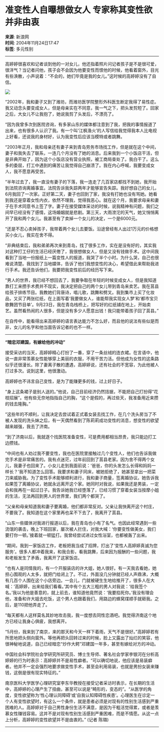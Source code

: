 # 准变性人自曝想做女人 专家称其变性欲并非由衷

**来源**: 新浪网  
**时间**: 2004年11月24日17:47  
**标签**: 多元性别

---
 
高婷婷很喜欢和记者谈到他的一对女儿，他还指着照片问记者孩子是不是很可爱，很洋气？当记者问他，孩子会不会因为他要变性而恨他的时候，他看着窗外，目光有些涣散，小声说着：“不会的，她们毕竟是我的女儿。”这时候的高婷婷没有了自信。

![](http://ad4.sina.com.cn/shc/xfrd_01.GIF)

“2002年，我和妻子又到了潍坊，而潍坊医学院整形外科医生断定我得了易性症。我又动念头要变成女人，但是母亲实在不同意，我一气之下，把头发剪短了。回家之后，大女儿不让我抱了，她说我剪了头发后，不漂亮了。

“因为我曾多次到医院咨询，有多家山东的媒体都注意到了我，把我的事情报道了出来，也有很多人认识了我。有一个叫‘江枫渔火’的人写信给我觉得我本人比电视上好看，还说我的身材好，认为我变性后应该当模特或者跳舞。

“2003年正月，我和母亲还有妻子来到青岛劳务市场找工作，但是就在这个中间，妻子和我失去了联系，一连几个月没有了她的消息。后来我到一个小饭店干活，但是非典开始了，因为这个小饭店没有营业执照，被工商局查处了。我白干了。这么多的委屈，打工中遇到的痛苦让我觉得自己崩溃了。我在内心呼喊，我要变成女人，我不愿意再受苦。

“半年过去了，我一直没有妻子的下落，我一连走了几百家店都找不到她，我开始到法院咨询离婚事宜。法院告诉我失踪两年才能够宣告失踪。我好想自己的女儿，6月我回了一次家。正好第二天，妻子也回到了家，我没有打她也没有骂她。她看到我还是穿着女性内衣，依然不理我，觉得我恶心。就在这个月，我要求母亲和妻子在手术同意书上签了字。妻子在接受媒体采访的时候，说我精神有问题，我们之间早已经没有了感情，这场婚姻就是悲剧。第三天，大雨滂沱的天气，她又悄悄离开了我和两个女儿。我甚至有了卖掉一个女儿的决定，一个是6000元。

“还是不忍心卖掉孩子，我带着两个女儿去要饭。沿途曾经有人出过1万元的价格想买小女儿，我实在舍不得。

“非典结束后，我和弟弟再次来到青岛，找了很多工作，实在是没有好的，其实我对这种打工仔的生活已经厌倦了，我很想做女人，但是又没有钱做手术。这中间我看到了当地一份报纸上一篇变性人的报道，我哭了半个小时。为什么哭，自己也很难说清楚。我找到了当地媒体，告诉了他们我想变性的决心，希望借此来帮助我进行手术。我还告诉他们，我要把我变性前后的经历写下来。

“男人的世界，我已经不想回去了，我要争取在年轻的时候变成女人，但是我知道靠打工来攒手术费并不现实，我决定把自己的两个女儿带到青岛来卖艺。我在莒县给孩子排练节目。我教她们背唐诗，唱儿歌，跳舞和劈叉。我到集市上买了化妆品，又买了两张红纸，在上面写着‘我要做女人，谁能帮我实现女人梦’和‘都市宝贝歌舞团节目单’。9月23日，我在青岛栈桥上，把写好的红纸铺在地上，开始卖艺。虽然看热闹的人很多，但是没有多少人愿意出钱！我只能带着孩子回了莒县。”

在自传中，能看得出来高婷婷的语言表达能力不怎么好，而且他的说法有些似是而非，女儿的名字和他当面告诉记者的也不一样。

---

**“暗恋邓建国，有嫁给他的冲动”**

接受采访的当天，高婷婷精心打扮了一番，穿了一条丝绒的连衣裙。在言语中，他说一直非常羡慕女性能够穿上美丽的衣服，不用干苦力活。但他成为女性的这条路似乎还很漫长。除了妻离子散的遭遇，高婷婷说，还有社会的不宽容，为此他被人打过多次。说到这里，他很激动。

高婷婷也不讳言自己变性，是为了能赚更多的钱，过上好日子。

“身上这条裙子是别人送的。”他说，自己目前经济仍然拮据，不能把自己打扮得“花枝招展”。他有些无奈地指指自己的胸，“这个是假的，再过些天，我准备用近来攒的钱去隆胸。”

“这些年的不顺利，让我决定去尝试着正式着女装去找工作，在几个洗头房当了不被人发现的洗头妹之后，有一天偶然看到了陈莉莉成功变性的消息，想变性的欲望越来越强，我去了济南。

“到了济南以后，我就逐个找医院准备变性，可是费用都相当昂贵，我只能边打工边攒钱。

“中间也有人劝过我不要变性，我也在医院里接触过几个变性人，他们也告诉我做完手术是非常痛苦的。我有点迷茫，过年前回到了莒县老家。因为舍不得两个女儿，我妻子也回来了。小女儿走到我面前说：‘爸爸，你的头发怎么长得和妈妈一样长？’我不知道怎么回答。我要求和妻子同床，被她拒绝了，她甚至拿出一把菜刀来威胁我。为了变性手术能够顺利进行，我和妻子商量，签离婚协议。她告诉我如果签了离婚协议，她就永远离开这个家。她同时对我说，如果我还是男装，一定会和我再在一起过日子。我告诉她我已经堕落了，已经习惯了穿着女装当按摩小姐的生活，无法再回到男人的世界里，我们两个都哭了。

“父亲和母亲知道我和妻子要离婚，他们都非常反对。父亲让我快离开这个村庄，不要我了。我知道在这个家里再也呆不下去了，我离开了莒县。

“山东一些媒体对我进行报道以后，我在青岛也小有了名气。也因此经常遇到一些流氓的袭击，晚上下班回家，屡次被人拦住，对我大喊：‘你要变性做美女，我们要打你一顿。’接着就一顿猛打。我曾经尝试进过女性浴室，也都被轰了出来。

“期间，我到一家饭店工作，老板把我当成了招牌，打出了‘变性人高婷婷真诚为您服务’。很多人都冲着我来，和我合影，看我跳舞，后来因为报酬的一些问题，我和老板发生了矛盾，我离开了这家饭店。

“也有人是同情我的，有一个开服装店的许大姐，她人很好。有一天我去看她，她担心围观的人太多，就把门给闭上了。不过，外面没几分钟就已经人声鼎沸，大概有几百个人围在这个小店旁边。一会儿，门就被硬生生地给推开了，很多人在大喊：‘高婷婷，出来给我们看看。’其中有个五大三粗的男人对我说：‘给我签个名。’我以为他是善意的，就上前去，谁知道他竟然说：‘我要掐死你。’我没有理会他，准备和许大姐去吃饭，这个男人也跟着我们，用路边的蜂窝煤顺手就砸我。之后，是110把他弄走了。

“每天都有人这样莫名其妙地攻击我，我一度想去同性恋酒吧。我觉得济南这个地方已经让我身心俱疲，我想离开。

“5月份，我来到了南京，来的那天和今天一样下着雨，天气不是很好。”高婷婷若有所思地把头侧向窗外。等他再把头回转过来的时候，脸上又露出了灿烂的笑容，他很神秘地说道，自己已经暗恋“炒作大鳄”邓建国一年多，甚至有嫁给对方的冲动。

中国社会科学院社会学研究所研究员、博士生导师、著名社会学家李银河在分析高婷婷的行为时表示：高婷婷并不是易性癖者。“可以确切地说，他应该是易装癖者。他并不一定会强烈地要求做变性手术，甚至会利用易装，也就是男扮女装来赚钱，这倒是很有现实特征的。”

南京医科大学医学心理研究室李东华教授在接受记者采访时表示，在长期的生活中，高婷婷的心理产生了扭曲，甚至可以说是“畸形的，变态的”。“从医学的角度，变性欲望称为‘性心理认同障碍’或‘自我认知障碍性疾患’。心理医生在诊定一个人有变性欲望时，有这么一个条件，就是患者必须是对现有的性别生活感到严重困难的人。高婷婷对于自己男性身份生活不满意，是因为干粗活觉得累，或者是羡慕女性赚钱容易。这并不是对现有性别生活感到严重困难，而是不情愿。从这一点上分析，高婷婷的变性欲望并不是由衷的。” (记者 陈璐)

---
<!-- tcd_original_link http://news.sina.com.cn/s/2004-11-24/17475020982.shtml -->
